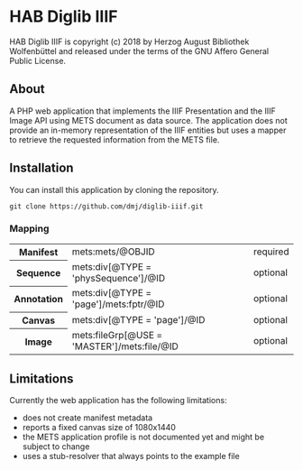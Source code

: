 # HAB Diglib IIIF

HAB Diglib IIIF is copyright (c) 2018 by Herzog August Bibliothek Wolfenbüttel and released under
the terms of the GNU Affero General Public License.

## About

A PHP web application that implements the IIIF Presentation and the IIIF Image API using METS
document as data source.  The application does not provide an in-memory representation of the IIIF
entities but uses a mapper to retrieve the requested information from the METS file.

## Installation

You can install this application by cloning the repository.

```
git clone https://github.com/dmj/diglib-iiif.git
```

### Mapping

<table>
  <tbody>
    <tr>
      <th>Manifest</th>
      <td>mets:mets/@OBJID</td>
      <td>required</td>
    </tr>
    <tr>
      <th>Sequence</th>
      <td>mets:div[@TYPE = 'physSequence']/@ID</td>
      <td>optional</td>
    </tr>
    <tr>
      <th>Annotation</th>
      <td>mets:div[@TYPE = 'page']/mets:fptr/@ID</td>
      <td>optional</td>
    </tr>
    <tr>
      <th>Canvas</th>
      <td>mets:div[@TYPE = 'page']/@ID</td>
      <td>optional</td>
    </tr>
    <tr>
      <th>Image</th>
      <td>mets:fileGrp[@USE = 'MASTER']/mets:file/@ID</td>
      <td>optional</td>
    </tr>
  </tbody>
</table>

## Limitations

Currently the web application has the following limitations:

- does not create manifest metadata
- reports a fixed canvas size of 1080x1440
- the METS application profile is not documented yet and might be subject to change
- uses a stub-resolver that always points to the example file
